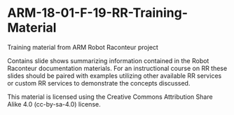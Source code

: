 # ARM-18-01-F-19-RR-Training-Material
Training material from ARM Robot Raconteur project

Contains slide shows summarizing information contained in the Robot Raconteur documentation materials. For an instructional course on RR these slides should be paired with examples utilizing other available RR services or custom RR services to demonstrate the concepts discussed.

This material is licensed using the Creative Commons Attribution Share Alike 4.0 (cc-by-sa-4.0) license.
